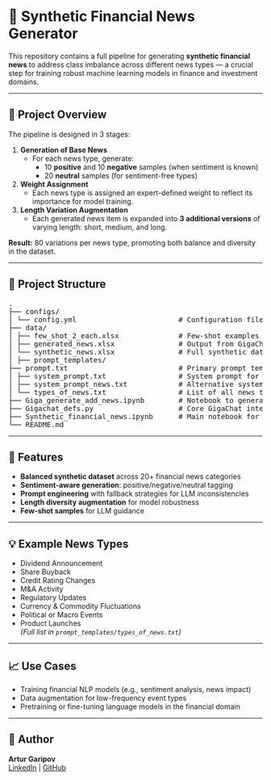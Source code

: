 # 📰 Synthetic Financial News Generator

This repository contains a full pipeline for generating **synthetic financial news** to address class imbalance across different news types — a crucial step for training robust machine learning models in finance and investment domains.

---

## 📌 Project Overview

The pipeline is designed in 3 stages:
1. **Generation of Base News**  
   - For each news type, generate:
     - 10 **positive** and 10 **negative** samples (when sentiment is known)
     - 20 **neutral** samples (for sentiment-free types)
2. **Weight Assignment**  
   - Each news type is assigned an expert-defined weight to reflect its importance for model training.
3. **Length Variation Augmentation**  
   - Each generated news item is expanded into **3 additional versions** of varying length: short, medium, and long.

**Result:** 80 variations per news type, promoting both balance and diversity in the dataset.

---

## 📁 Project Structure
<pre>
. 
├── configs/ 
│ └── config.yml                        # Configuration file for generation settings 
├── data/ 
│ ├── few_shot_2_each.xlsx              # Few-shot examples (2 per type) 
│ ├── generated_news.xlsx               # Output from GigaChat generation after adding 3 more news for each generated news
│ └── synthetic_news.xlsx               # Full synthetic dataset after generating fisrt 20 news of each type
│ ├── prompt_templates/ 
├── prompt.txt                          # Primary prompt template 
│ ├── system_prompt.txt                 # System prompt for context 
│ ├── system_prompt_news.txt            # Alternative system prompt for news context 
│ └── types_of_news.txt                 # List of all news types 
├── Giga_generate_add_news.ipynb        # Notebook to generate variations (short/medium/long) 
├── Gigachat_defs.py                    # Core GigaChat interaction logic (stub + output handler) 
├── Synthetic_financial_news.ipynb      # Main notebook for base news generation 
└── README.md 
</pre>
---

## 🚀 Features

- **Balanced synthetic dataset** across 20+ financial news categories  
- **Sentiment-aware generation**: positive/negative/neutral tagging  
- **Prompt engineering** with fallback strategies for LLM inconsistencies  
- **Length diversity augmentation** for model robustness  
- **Few-shot samples** for LLM guidance  

---

## 💡 Example News Types

- Dividend Announcement  
- Share Buyback  
- Credit Rating Changes  
- M&A Activity  
- Regulatory Updates  
- Currency & Commodity Fluctuations  
- Political or Macro Events  
- Product Launches  
*(Full list in `prompt_templates/types_of_news.txt`)*

---

## 📈 Use Cases

- Training financial NLP models (e.g., sentiment analysis, news impact)
- Data augmentation for low-frequency event types
- Pretraining or fine-tuning language models in the financial domain

---

## 📝 Author

**Artur Garipov**  
[LinkedIn](https://www.linkedin.com/in/artur-garipov-36037a319) | [GitHub](https://github.com/Artur-Gar)
